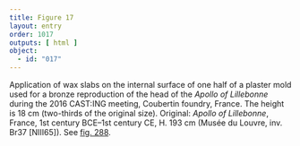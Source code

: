 ```yaml
---
title: Figure 17
layout: entry
order: 1017
outputs: [ html ]
object:
  - id: "017"
---
```


Application of wax slabs on the internal surface of one half of a plaster mold used for a bronze reproduction of the head of the *Apollo of Lillebonne* during the 2016 CAST:ING meeting, Coubertin foundry, France. The height is 18 cm (two-thirds of the original size). Original: *Apollo of Lillebonne*, France, 1st century BCE–1st century CE, H. 193 cm (Musée du Louvre, inv. Br37 [NIII65]). See [fig. 288](/visual-atlas/288/).

